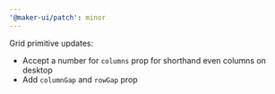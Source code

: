 ```yaml
---
'@maker-ui/patch': minor
---
```


Grid primitive updates:

- Accept a number for `columns` prop for shorthand even columns on desktop
- Add `columnGap` and `rowGap` prop
